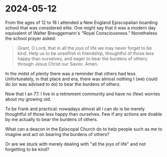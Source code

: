 # 2024-05-12

From the ages of 12 to 18 I attended a New England Episcopalian boarding school that was considered elite. One might say that it was a modern day equivalent of Walter Breuggemann's "Royal Consciousness." Nonetheless the school prayer asked:

>Grant, O Lord, that in all the joys of life we may never forget to be kind. Help us to be unselfish in friendship, thoughtful of those less happy than ourselves, and eager to bear the burdens of others; through Jesus Christ our Savior. Amen.

In the midst of plenty there was a reminder that others had less. Unfortunately, in that place and era, there was almost nothing I (we) could do (or was advised to do) to bear the burdens of others.

Now that I an 77. I live in a retirement community and have no (few) worries about my growing old.

To be frank and practical: nowadays almost all I can do is be merely thoughtful of those less happy than ourselves. Few if any actions are doable by me actually to bear the burdens of others.

What can a deacon in the Episcopal Church do to help people such as me to imagine and act on bearing the burdens of others?

Or are we stuck with merely dealing with "all the joys of life" and not forgetting to be kind?







